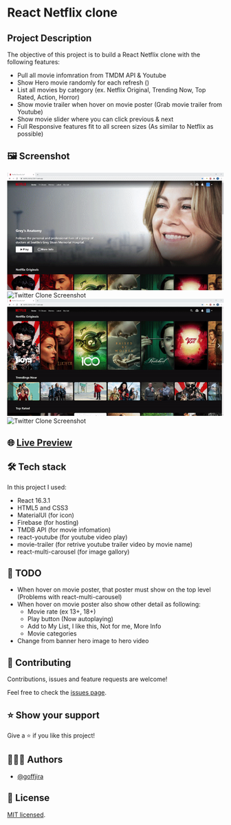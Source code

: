 # React Netflix clone

## Project Description

The objective of this project is to build a React Netflix clone with the following features:

- Pull all movie infomration from TMDM API & Youtube
- Show Hero movie randomly for each refresh ()
- List all movies by category (ex. Netflix Original, Trending Now, Top Rated, Action, Horror)
- Show movie trailer when hover on movie poster (Grab movie trailer from Youtube)
- Show movie slider where you can click previous & next
- Full Responsive features fit to all screen sizes (As similar to Netflix as possible)

## 🖼️ Screenshot

![Twitter Clone Screenshot](./docs/netflix-clone-gif1.gif)
![Twitter Clone Screenshot](./docs/netflix-clone-gif2.gif)
![Twitter Clone Screenshot](./docs/netflix-clone-gif3.gif)
![Twitter Clone Screenshot](./docs/netflix-clone-gif4.gif)

## 🌐 [Live Preview](https://netflix-clone-22611.web.app//)

## 🛠️ Tech stack

In this project I used:

- React 16.3.1
- HTML5 and CSS3
- MaterialUI (for icon)
- Firebase (for hosting)
- TMDB API (for movie infomation)
- react-youtube (for youtube video play)
- movie-trailer (for retrive youtube trailer video by movie name)
- react-multi-carousel (for image gallory)

## 🧾 TODO

- When hover on movie poster, that poster must show on the top level (Problems with react-multi-carousel)
- When hover on movie poster also show other detail as following:
  - Movie rate (ex 13+, 18+)
  - Play button (Now autoplaying)
  - Add to My List, I like this, Not for me, More Info
  - Movie categories
- Change from banner hero image to hero video

## 🤝 Contributing

Contributions, issues and feature requests are welcome!

Feel free to check the [issues page](../../issues).

## ⭐️ Show your support

Give a ⭐️ if you like this project!

## 👨🏽‍💻 Authors

- [@goffjira](https://github.com/goffjira/)

## 📝 License

[MIT licensed](./LICENSE).
